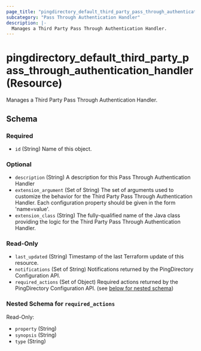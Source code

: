 ```yaml
---
page_title: "pingdirectory_default_third_party_pass_through_authentication_handler Resource - terraform-provider-pingdirectory"
subcategory: "Pass Through Authentication Handler"
description: |-
  Manages a Third Party Pass Through Authentication Handler.
---
```


# pingdirectory_default_third_party_pass_through_authentication_handler (Resource)

Manages a Third Party Pass Through Authentication Handler.



<!-- schema generated by tfplugindocs -->
## Schema

### Required

- `id` (String) Name of this object.

### Optional

- `description` (String) A description for this Pass Through Authentication Handler
- `extension_argument` (Set of String) The set of arguments used to customize the behavior for the Third Party Pass Through Authentication Handler. Each configuration property should be given in the form 'name=value'.
- `extension_class` (String) The fully-qualified name of the Java class providing the logic for the Third Party Pass Through Authentication Handler.

### Read-Only

- `last_updated` (String) Timestamp of the last Terraform update of this resource.
- `notifications` (Set of String) Notifications returned by the PingDirectory Configuration API.
- `required_actions` (Set of Object) Required actions returned by the PingDirectory Configuration API. (see [below for nested schema](#nestedatt--required_actions))

<a id="nestedatt--required_actions"></a>
### Nested Schema for `required_actions`

Read-Only:

- `property` (String)
- `synopsis` (String)
- `type` (String)



